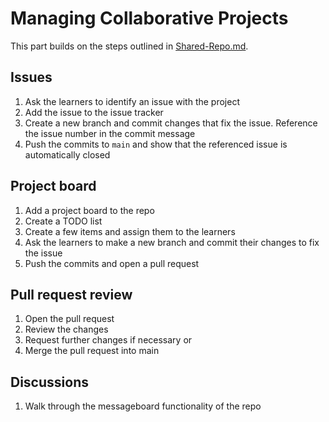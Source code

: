 # Managing Collaborative Projects

This part builds on the steps outlined in [Shared-Repo.md](Shared-Repo.md).

## Issues
1. Ask the learners to identify an issue with the project
2. Add the issue to the issue tracker
3. Create a new branch and commit changes that fix the issue. Reference the issue number in the commit message
4. Push the commits to `main` and show that the referenced issue is automatically closed

## Project board
1. Add a project board to the repo
2. Create a TODO list
3. Create a few items and assign them to the learners
4. Ask the learners to make a new branch and commit their changes to fix the issue
5. Push the commits and open a pull request

## Pull request review
1. Open the pull request
2. Review the changes
3. Request further changes if necessary or
4. Merge the pull request into main

## Discussions
1. Walk through the messageboard functionality of the repo